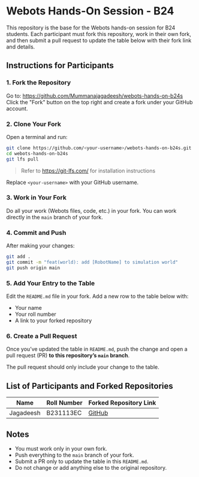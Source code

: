
# Webots Hands-On Session - B24

This repository is the base for the Webots hands-on session for B24 students. Each participant must fork this repository, work in their own fork, and then submit a pull request to update the table below with their fork link and details.

## Instructions for Participants

### 1. Fork the Repository

Go to: https://github.com/Mummanajagadeesh/webots-hands-on-b24s  
Click the "Fork" button on the top right and create a fork under your GitHub account.

### 2. Clone Your Fork

Open a terminal and run:

```bash
git clone https://github.com/<your-username>/webots-hands-on-b24s.git
cd webots-hands-on-b24s
git lfs pull 
````
> Refer to https://git-lfs.com/ for installation instructions

Replace `<your-username>` with your GitHub username.

### 3. Work in Your Fork

Do all your work (Webots files, code, etc.) in your fork. You can work directly in the `main` branch of your fork.

### 4. Commit and Push

After making your changes:

```bash
git add .
git commit -m "feat(world): add [RobotName] to simulation world"
git push origin main
```

### 5. Add Your Entry to the Table

Edit the `README.md` file in your fork. Add a new row to the table below with:

* Your name
* Your roll number
* A link to your forked repository

### 6. Create a Pull Request

Once you’ve updated the table in `README.md`, push the change and open a pull request (PR) **to this repository’s `main` branch**.

The pull request should only include your change to the table.

## List of Participants and Forked Repositories

| Name      | Roll Number | Forked Repository Link                                             |
| --------- | ----------- | ------------------------------------------------------------------ |
| Jagadeesh | B231113EC   | [GitHub](https://github.com/Mummanajagadeesh/webots-hands-on-b24s) |

<!-- Add your entry below this line -->

<!-- Example:
| Nav1Mech | B231120EME  | [GitHub](https://github.com/batman/webots-hands-on-b24s) |
-->

## Notes

* You must work only in your own fork.
* Push everything to the `main` branch of your fork.
* Submit a PR only to update the table in this `README.md`.
* Do not change or add anything else to the original repository.